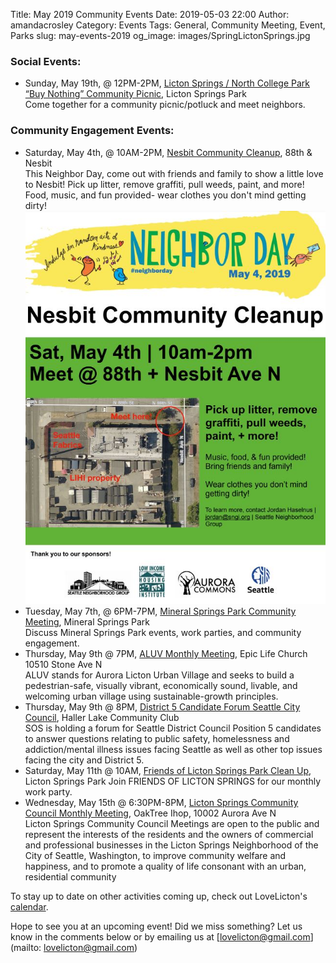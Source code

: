 Title: May 2019 Community Events
Date: 2019-05-03 22:00
Author: amandacrosley
Category: Events
Tags: General, Community Meeting, Event, Parks
slug: may-events-2019
og_image: images/SpringLictonSprings.jpg

### Social Events:

*    Sunday, May 19th, @ 12PM-2PM, [Licton Springs / North College Park “Buy Nothing” Community Picnic](https://www.facebook.com/events/1263212103839510/), Licton Springs Park <br>
Come together for a community picnic/potluck and meet neighbors. 

### Community Engagement Events:
*   Saturday, May 4th, @ 10AM-2PM, [Nesbit Community Cleanup](https://www.facebook.com/events/417106812417957/), 88th & Nesbit <br>
This Neighbor Day, come out with friends and family to show a little love to Nesbit! Pick up litter, remove graffiti, pull weeds, paint, and more! Food, music, and fun provided- wear clothes you don't mind getting dirty!
[![Nesbit Community Cleanup](/images/2019NeighborDay.JPG)](/images/2019NeighborDay.JPG)
*   Tuesday, May 7th, @ 6PM-7PM, [Mineral Springs Park Community Meeting](https://www.facebook.com/events/2487184864633354/), Mineral Springs Park <br>
Discuss Mineral Springs Park events, work parties, and community engagement.
*   Thursday, May 9th @ 7PM, [ALUV Monthly Meeting](https://www.facebook.com/events/592632211257652/), Epic Life Church 10510 Stone Ave N<br />
ALUV stands for Aurora Licton Urban Village and seeks to build a pedestrian-safe, visually vibrant, economically sound, livable, and welcoming urban village using sustainable-growth principles.
*   Thursday, May 9th @ 8PM, [District 5 Candidate Forum Seattle City Council](https://www.facebook.com/events/406568233457005/), Haller Lake Community Club <br>
SOS is holding a forum for Seattle District Council Position 5  candidates to answer questions relating to public safety, homelessness and addiction/mental illness issues facing Seattle as well as other top issues facing the city and District 5.
*   Saturday, May 11th @ 10AM, [Friends of Licton Springs Park Clean Up](https://lictonsprings.org/work_party.pdf),<br />
Licton Springs Park
Join FRIENDS OF LICTON SPRINGS for our monthly work party.
*   Wednesday, May 15th @ 6:30PM-8PM, [Licton Springs Community Council Monthly Meeting](https://lictonsprings.org/), OakTree Ihop,  10002 Aurora Ave N<br />
Licton Springs Community Council Meetings are open to the public and represent the interests of the residents and the owners of commercial and professional businesses in the Licton Springs Neighborhood of the City of Seattle, Washington, to improve community welfare and happiness, and to promote a quality of life consonant with an urban, residential community


To stay up to date on other activities coming up, check out LoveLicton's [calendar](https://lovelicton.com/pages/community-calendar.html).

Hope to see you at an upcoming event!
Did we miss something? Let us know in the comments below or by emailing us at [lovelicton@gmail.com](mailto: lovelicton@gmail.com)
